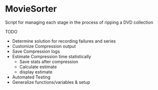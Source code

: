 # MovieSorter
 Script for managing each stage in the process of ripping a DVD collection

TODO
* Determine solution for recording failures and series
* Customize Compression output
* Save Compression logs
* Estimate Compression time statistically
  * Save stats after compression
  * Calculate estimate
  * display estimate
* Automated Testing
* Generalize functions/variables & setup

